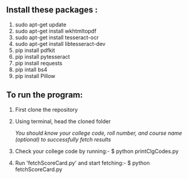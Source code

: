 ## Install these packages : 

1. sudo apt-get update
2. sudo apt-get install wkhtmltopdf
3. sudo apt-get install tesseract-ocr
4. sudo apt-get install libtesseract-dev
5. pip install pdfkit
6. pip install pytesseract
7. pip install requests
8. pip intall bs4
9. pip install Pillow

## To run the program:

1. First clone the repository
2. Using terminal, head the cloned folder

   _You should know your college code, roll number, and course name (optional) to successfully fetch results_ 
3. Check your college code by running:- $ python printClgCodes.py
4. Run 'fetchScoreCard.py' and start fetching:- $ python fetchScoreCard.py
